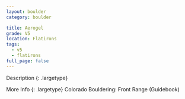 ```yaml
---
layout: boulder
category: boulder

title: Aerogel
grade: V5
location: Flatirons
tags:
  - v5
  - flatirons
full_page: false
---
```


Description
{: .largetype}


More Info
{: .largetype}
Colorado Bouldering: Front Range (Guidebook)
